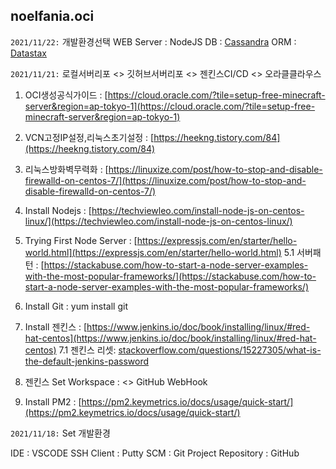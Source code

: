 ## noelfania.oci

`2021/11/22:` 개발환경선택
WEB Server : NodeJS
DB : [Cassandra](https://cassandra.apache.org/doc/latest/cassandra/getting_started/index.html)
ORM : [Datastax](https://github.com/datastax/nodejs-driver)

`2021/11/21:` 로컬서버리포 <> 깃허브서버리포 <> 젠킨스CI/CD <> 오라클클라우스

1. OCI생성공식가이드 : [https://cloud.oracle.com/?tile=setup-free-minecraft-server&region=ap-tokyo-1](https://cloud.oracle.com/?tile=setup-free-minecraft-server&region=ap-tokyo-1)
2. VCN고정IP설정,리눅스초기설정 :  [https://heekng.tistory.com/84](https://heekng.tistory.com/84)
3. 리눅스방화벽무력화 : [https://linuxize.com/post/how-to-stop-and-disable-firewalld-on-centos-7/](https://linuxize.com/post/how-to-stop-and-disable-firewalld-on-centos-7/)
4. Install Nodejs : [https://techviewleo.com/install-node-js-on-centos-linux/](https://techviewleo.com/install-node-js-on-centos-linux/)
5. Trying First Node Server : [https://expressjs.com/en/starter/hello-world.html](https://expressjs.com/en/starter/hello-world.html)
5.1 서버패턴 : [https://stackabuse.com/how-to-start-a-node-server-examples-with-the-most-popular-frameworks/](https://stackabuse.com/how-to-start-a-node-server-examples-with-the-most-popular-frameworks/)
6. Install Git : yum install git

7. Install 젠킨스 : [https://www.jenkins.io/doc/book/installing/linux/#red-hat-centos](https://www.jenkins.io/doc/book/installing/linux/#red-hat-centos)
7.1 젠킨스 리셋: [stackoverflow.com/questions/15227305/what-is-the-default-jenkins-password](http://stackoverflow.com/questions/15227305/what-is-the-default-jenkins-password)
8. 젠킨스 Set Workspace : <> GitHub WebHook
9. Install PM2 : [https://pm2.keymetrics.io/docs/usage/quick-start/](https://pm2.keymetrics.io/docs/usage/quick-start/)

`2021/11/18:` Set 개발환경

IDE : VSCODE
SSH Client : Putty
SCM : Git
Project Repository : GitHub